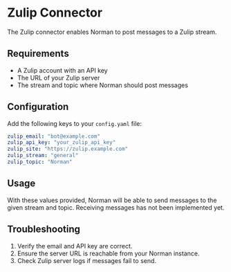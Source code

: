 # Zulip Connector

The Zulip connector enables Norman to post messages to a Zulip stream.

## Requirements

- A Zulip account with an API key
- The URL of your Zulip server
- The stream and topic where Norman should post messages

## Configuration

Add the following keys to your `config.yaml` file:

```yaml
zulip_email: "bot@example.com"
zulip_api_key: "your_zulip_api_key"
zulip_site: "https://zulip.example.com"
zulip_stream: "general"
zulip_topic: "Norman"
```

## Usage

With these values provided, Norman will be able to send messages to the given stream and topic. Receiving messages has not been implemented yet.

## Troubleshooting

1. Verify the email and API key are correct.
2. Ensure the server URL is reachable from your Norman instance.
3. Check Zulip server logs if messages fail to send.
